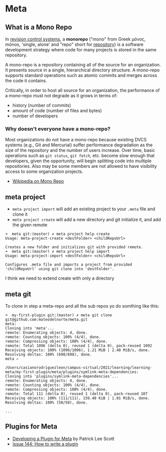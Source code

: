 # Meta

## What is a Mono Repo

In [revision control systems](https://en.wikipedia.org/wiki/Revision_control "Revision control"), a **monorepo** ("mono" from Greek μόνος, mónos, 'single, alone' and "repo" short for [repository](https://en.wikipedia.orgwiki/Repository_(version_control) "Repository (version control)")) is a software development strategy where code for many projects is stored in the same repository.

A mono-repo is a repository containing all of the source for an organization. It presents source in a single, hierarchical directory structure. A mono-repo supports standard operations such as atomic commits and merges across the code it contains.

Critically, in order to host all source for an organization, the performance of a mono-repo must not degrade as it grows in terms of:

* history (number of commits)
* amount of code (number of files and bytes)
* number of developers

### Why doesn't everyone have a mono-repo?

Most organizations do not have a mono-repo because existing DVCS systems (e.g., Git and Mercurial) suffer performance degradation as the size of the repository and the number of users increase. Over time, basic operations such as `git status`, `git fetch`, etc. become slow enough that developers, given the opportunity, will begin splitting code into multiple repositories. Also may be some members are not allowed to have visibility access to some organization projects.

* [Wikipedia on Mono Repo](https://en.wikipedia.org/wiki/Monorepo)

## meta project

* `meta project import` will add an existing project to your `.meta` file and clone it
* `meta project create` will add a new directory and git initialize it, and add the given remote

```
➜  meta git:(master) ✗ meta project help create
Usage: meta-project-create <destFolder> <childRepoUrl>

Creates a new folder and initializes git with provided remote.
➜  meta git:(master) ✗ meta project help import
Usage: meta-project-import <destFolder> <childRepoUrl>

Configures .meta file and imports a project from provided 'childRepoUrl' using git clone into 'destFolder'.
```

I think we need to extend create with only a directory

## meta git

To clone in step a meta-repo and all the sub repos yo do somthing like this:

```
➜  my-first-plugin git:(master) ✗ meta git clone git@github.com:mateodelnorte/meta.git
meta:
Cloning into 'meta'...
remote: Enumerating objects: 4, done.
remote: Counting objects: 100% (4/4), done.
remote: Compressing objects: 100% (4/4), done.
remote: Total 1096 (delta 0), reused 1 (delta 0), pack-reused 1092
Receiving objects: 100% (1096/1096), 1.21 MiB | 2.48 MiB/s, done.
Resolving deltas: 100% (698/698), done.
meta ✓

/Users/casianorodriguezleon/campus-virtual/2021/learning/learning-meta/my-first-plugin/meta/plugins/symlink-meta-dependencies:
Cloning into 'plugins/symlink-meta-dependencies'...
remote: Enumerating objects: 4, done.
remote: Counting objects: 100% (4/4), done.
remote: Compressing objects: 100% (4/4), done.
remote: Total 111 (delta 0), reused 1 (delta 0), pack-reused 107
Receiving objects: 100% (111/111), 159.40 KiB | 1.01 MiB/s, done.
Resolving deltas: 100% (50/50), done.

...

```

## Plugins for Meta

* [Developing a Plugin for Meta](https://medium.com/@patrickleet/developing-a-plugin-for-meta-bd2e9c39882d) by Patrick Lee Scott
* [Issue 144: How to write a plugin](https://github.com/mateodelnorte/meta/issues/144)